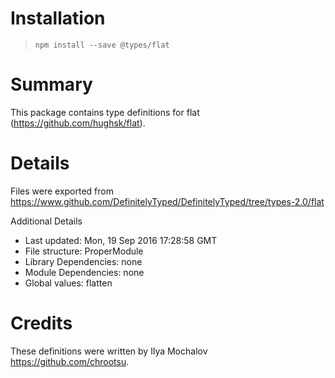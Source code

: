 # Installation
> `npm install --save @types/flat`

# Summary
This package contains type definitions for flat (https://github.com/hughsk/flat).

# Details
Files were exported from https://www.github.com/DefinitelyTyped/DefinitelyTyped/tree/types-2.0/flat

Additional Details
 * Last updated: Mon, 19 Sep 2016 17:28:58 GMT
 * File structure: ProperModule
 * Library Dependencies: none
 * Module Dependencies: none
 * Global values: flatten

# Credits
These definitions were written by Ilya Mochalov <https://github.com/chrootsu>.
